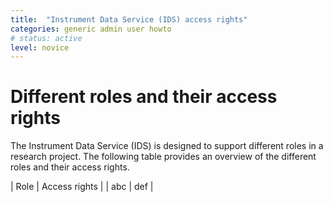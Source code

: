 ```yaml
---
title:  "Instrument Data Service (IDS) access rights"
categories: generic admin user howto
# status: active
level: novice
---
```


# Different roles and their access rights 

The Instrument Data Service (IDS) is designed to support different roles in a research project. The following table provides an overview of the different roles and their access rights.

| Role | Access rights |
| abc | def |